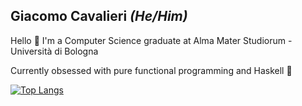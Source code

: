 ## Giacomo Cavalieri _(He/Him)_
Hello 👋 I'm a Computer Science graduate at Alma Mater Studiorum - Università di Bologna

Currently obsessed with pure functional programming and Haskell 💜



[![Top Langs](https://github-readme-stats.vercel.app/api/top-langs/?username=giacomocavalieri&layout=compact&hide=html,scss,css,tex)](https://github.com/anuraghazra/github-readme-stats)
